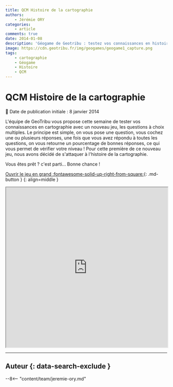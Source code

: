 ```yaml
---
title: QCM Histoire de la cartographie
authors:
    - Jérémie ORY
categories:
    - article
comments: true
date: 2014-01-08
description: 'Géogame de Geotribu : testez vos connaissances en histoire de la cartographie avec des questions à choix multiples (QCM).'
image: https://cdn.geotribu.fr/img/geogames/geogame1_capture.png
tags:
    - cartographie
    - Géogame
    - Histoire
    - QCM
---
```


# QCM Histoire de la cartographie

:calendar: Date de publication initiale : 8 janvier 2014

L'équipe de GeoTribu vous propose cette semaine de tester vos connaissances en cartographie avec un nouveau jeu, les questions à choix multiples. Le principe est simple, on vous pose une question, vous cochez une ou plusieurs réponses, une fois que vous avez répondu à toutes les questions, on vous retourne un pourcentage de bonnes réponses, ce qui vous permet de vérifier votre niveau ! Pour cette première de ce nouveau jeu, nous avons décidé de s'attaquer à l'histoire de la cartographie.

Vous êtes prêt ? c'est parti... Bonne chance !

[Ouvrir le jeu en grand :fontawesome-solid-up-right-from-square:](https://geotribu.github.io/geogames/troisieme_jeu){: .md-button }
{: align=middle }

<iframe name="geogame3" width="100%" height="500px" src="https://geotribu.github.io/geogames/troisieme_jeu" frameborder="1"></iframe>

----

## Auteur {: data-search-exclude }

--8<-- "content/team/jeremie-ory.md"
